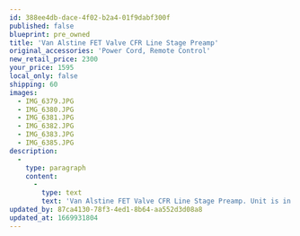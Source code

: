 ```yaml
---
id: 388ee4db-dace-4f02-b2a4-01f9dabf300f
published: false
blueprint: pre_owned
title: 'Van Alstine FET Valve CFR Line Stage Preamp'
original_accessories: 'Power Cord, Remote Control'
new_retail_price: 2300
your_price: 1595
local_only: false
shipping: 60
images:
  - IMG_6379.JPG
  - IMG_6380.JPG
  - IMG_6381.JPG
  - IMG_6382.JPG
  - IMG_6383.JPG
  - IMG_6385.JPG
description:
  -
    type: paragraph
    content:
      -
        type: text
        text: 'Van Alstine FET Valve CFR Line Stage Preamp. Unit is in excellent condition, but no original box and packing . Van Alstine''s top of the line preamp and still a current model. No optional phono stage installed. Remote control included. '
updated_by: 87ca4130-78f3-4ed1-8b64-aa552d3d08a8
updated_at: 1669931804
---
```

